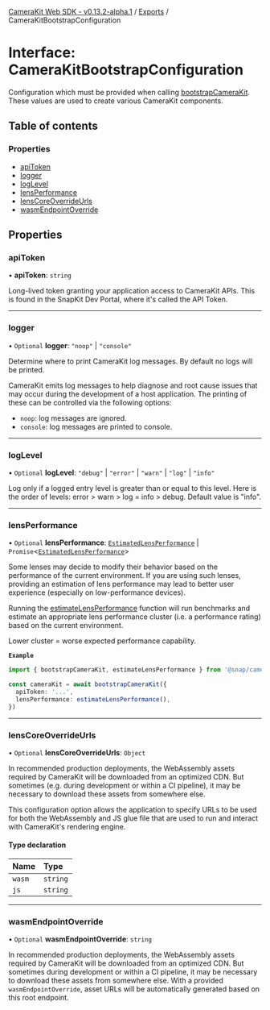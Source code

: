 [CameraKit Web SDK - v0.13.2-alpha.1](../README.md) / [Exports](../modules.md) / CameraKitBootstrapConfiguration

# Interface: CameraKitBootstrapConfiguration

Configuration which must be provided when calling [bootstrapCameraKit](../modules.md#bootstrapcamerakit). These values are used to create various
CameraKit components.

## Table of contents

### Properties

- [apiToken](CameraKitBootstrapConfiguration.md#apitoken)
- [logger](CameraKitBootstrapConfiguration.md#logger)
- [logLevel](CameraKitBootstrapConfiguration.md#loglevel)
- [lensPerformance](CameraKitBootstrapConfiguration.md#lensperformance)
- [lensCoreOverrideUrls](CameraKitBootstrapConfiguration.md#lenscoreoverrideurls)
- [wasmEndpointOverride](CameraKitBootstrapConfiguration.md#wasmendpointoverride)

## Properties

### apiToken

• **apiToken**: `string`

Long-lived token granting your application access to CameraKit APIs. This is found in the SnapKit Dev Portal,
where it's called the API Token.

___

### logger

• `Optional` **logger**: ``"noop"`` \| ``"console"``

Determine where to print CameraKit log messages. By default no logs will be printed.

CameraKit emits log messages to help diagnose and root cause issues that may occur during the development of a
host application. The printing of these can be controlled via the following
options:
 - `noop`: log messages are ignored.
 - `console`: log messages are printed to console.

___

### logLevel

• `Optional` **logLevel**: ``"debug"`` \| ``"error"`` \| ``"warn"`` \| ``"log"`` \| ``"info"``

Log only if a logged entry level is greater than or equal to this level. Here is the order of levels:
error > warn > log = info > debug. Default value is "info".

___

### lensPerformance

• `Optional` **lensPerformance**: [`EstimatedLensPerformance`](EstimatedLensPerformance.md) \| `Promise`<[`EstimatedLensPerformance`](EstimatedLensPerformance.md)\>

Some lenses may decide to modify their behavior based on the performance of the current environment. If you are
using such lenses, providing an estimation of lens performance may lead to better user experience (especially on
low-performance devices).

Running the [estimateLensPerformance](../modules.md#estimatelensperformance) function will run benchmarks and estimate an appropriate lens
performance cluster (i.e. a performance rating) based on the current environment.

Lower cluster = worse expected performance capability.

**`Example`**

```ts
import { bootstrapCameraKit, estimateLensPerformance } from '@snap/camera-kit`

const cameraKit = await bootstrapCameraKit({
  apiToken: '...',
  lensPerformance: estimateLensPerformance(),
})
```

___

### lensCoreOverrideUrls

• `Optional` **lensCoreOverrideUrls**: `Object`

In recommended production deployments, the WebAssembly assets required by CameraKit will be downloaded from an
optimized CDN. But sometimes (e.g. during development or within a CI pipeline), it may be necessary to download
these assets from somewhere else.

This configuration option allows the application to specify URLs to be used for both the WebAssembly and JS glue
file that are used to run and interact with CameraKit's rendering engine.

#### Type declaration

| Name | Type |
| :------ | :------ |
| `wasm` | `string` |
| `js` | `string` |

___

### wasmEndpointOverride

• `Optional` **wasmEndpointOverride**: `string`

In recommended production deployments, the WebAssembly assets required by CameraKit will be downloaded from an
optimized CDN. But sometimes during development or within a CI pipeline, it may be necessary to download these
assets from somewhere else. With a provided `wasmEndpointOverride`, asset URLs will be automatically generated
based on this root endpoint.
